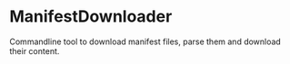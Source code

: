 # ManifestDownloader
Commandline tool to download manifest files, parse them and download their content.
